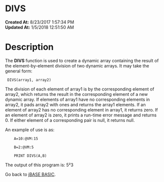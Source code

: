 # DIVS

**Created At:** 8/23/2017 1:57:34 PM  
**Updated At:** 1/5/2018 12:51:50 AM  


# Description

The **DIVS** function is used to create a dynamic array containing the result of the element-by-element division of two dynamic arrays. It may take the general form:

```
 DIVS(array1, array2)
```

The division of each element of array1 is by the corresponding element of array2, which returns the result in the corresponding element of a new dynamic array. If elements of array1 have no corresponding elements in array2, it pads array2 with ones and returns the array1 elements. If an element of array2 has no corresponding element in array1, it returns zero. If an element of array2 is zero, it prints a run-time error message and returns 0. If either element of a corresponding pair is null, it returns null.

An example of use is as:

```
    A=10:@VM:15

    B=2:@VM:5

    PRINT DIVS(A,B)
```



The output of this program is: 5²3



Go back to [jBASE BASIC](263498-jbase-basic).


